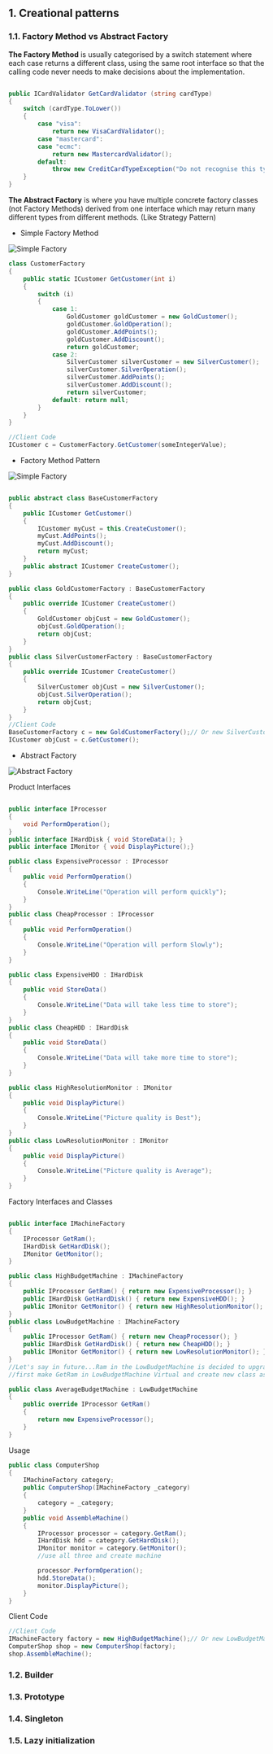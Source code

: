 


## 1. Creational patterns

### 1.1. Factory Method vs Abstract Factory


__The Factory Method__ is usually categorised by a switch statement where each case returns a different class, using the same root interface so that the calling code never needs to make decisions about the implementation.



``` C#

public ICardValidator GetCardValidator (string cardType)
{
    switch (cardType.ToLower())
    {
        case "visa":
            return new VisaCardValidator();
        case "mastercard":
        case "ecmc":
            return new MastercardValidator();
        default:
            throw new CreditCardTypeException("Do not recognise this type");
    }
}
```

__The Abstract Factory__ is where you have multiple concrete factory classes (not Factory Methods) derived from one interface which may return many different types from different methods. (Like Strategy Pattern)





- Simple Factory Method


![Simple Factory](https://vivekcek.files.wordpress.com/2013/03/simplefactory.png)


``` C#
class CustomerFactory
{
    public static ICustomer GetCustomer(int i)
    {       
        switch (i)
        {
            case 1:
                GoldCustomer goldCustomer = new GoldCustomer();
                goldCustomer.GoldOperation();
                goldCustomer.AddPoints();
                goldCustomer.AddDiscount();
                return goldCustomer;               
            case 2:
                SilverCustomer silverCustomer = new SilverCustomer();
                silverCustomer.SilverOperation();
                silverCustomer.AddPoints();
                silverCustomer.AddDiscount();
                return silverCustomer;
            default: return null;
        }      
    }
}

//Client Code
ICustomer c = CustomerFactory.GetCustomer(someIntegerValue);

```


- Factory Method Pattern

![Simple Factory](https://vivekcek.files.wordpress.com/2013/03/fmethod.png)



``` C#

public abstract class BaseCustomerFactory
{
    public ICustomer GetCustomer()
    {
        ICustomer myCust = this.CreateCustomer();
        myCust.AddPoints();
        myCust.AddDiscount();
        return myCust;
    }
    public abstract ICustomer CreateCustomer();
}

public class GoldCustomerFactory : BaseCustomerFactory
{
    public override ICustomer CreateCustomer()
    {
        GoldCustomer objCust = new GoldCustomer();
        objCust.GoldOperation();
        return objCust;
    }
}
public class SilverCustomerFactory : BaseCustomerFactory
{
    public override ICustomer CreateCustomer()
    {
        SilverCustomer objCust = new SilverCustomer();
        objCust.SilverOperation();
        return objCust;
    }
}
//Client Code
BaseCustomerFactory c = new GoldCustomerFactory();// Or new SilverCustomerFactory();
ICustomer objCust = c.GetCustomer();


```


- Abstract Factory 

![Abstract Factory](https://vivekcek.files.wordpress.com/2013/03/abstractfactorypg.png)

Product Interfaces

``` C#

public interface IProcessor 
{
    void PerformOperation();
}
public interface IHardDisk { void StoreData(); }
public interface IMonitor { void DisplayPicture();}

public class ExpensiveProcessor : IProcessor
{
    public void PerformOperation()
    {
        Console.WriteLine("Operation will perform quickly");
    }
}
public class CheapProcessor : IProcessor
{
    public void PerformOperation()
    {
        Console.WriteLine("Operation will perform Slowly");
    }
}

public class ExpensiveHDD : IHardDisk
{
    public void StoreData()
    {
        Console.WriteLine("Data will take less time to store");
    }
}
public class CheapHDD : IHardDisk
{
    public void StoreData()
    {
        Console.WriteLine("Data will take more time to store");
    }
}

public class HighResolutionMonitor : IMonitor
{
    public void DisplayPicture()
    {
        Console.WriteLine("Picture quality is Best");
    }
}
public class LowResolutionMonitor : IMonitor
{
    public void DisplayPicture()
    {
        Console.WriteLine("Picture quality is Average");
    }
}

```
Factory Interfaces and Classes

``` C#

public interface IMachineFactory
{
    IProcessor GetRam();
    IHardDisk GetHardDisk();
    IMonitor GetMonitor();
}

public class HighBudgetMachine : IMachineFactory
{
    public IProcessor GetRam() { return new ExpensiveProcessor(); }
    public IHardDisk GetHardDisk() { return new ExpensiveHDD(); }
    public IMonitor GetMonitor() { return new HighResolutionMonitor(); }
}
public class LowBudgetMachine : IMachineFactory
{
    public IProcessor GetRam() { return new CheapProcessor(); }
    public IHardDisk GetHardDisk() { return new CheapHDD(); }
    public IMonitor GetMonitor() { return new LowResolutionMonitor(); }
}
//Let's say in future...Ram in the LowBudgetMachine is decided to upgrade then
//first make GetRam in LowBudgetMachine Virtual and create new class as follows

public class AverageBudgetMachine : LowBudgetMachine
{
    public override IProcessor GetRam()
    {
        return new ExpensiveProcessor();
    }
}

```
Usage

``` C#
public class ComputerShop
{
    IMachineFactory category;
    public ComputerShop(IMachineFactory _category)
    {
        category = _category;
    }
    public void AssembleMachine()
    {
        IProcessor processor = category.GetRam();
        IHardDisk hdd = category.GetHardDisk();
        IMonitor monitor = category.GetMonitor();
        //use all three and create machine

        processor.PerformOperation();
        hdd.StoreData();
        monitor.DisplayPicture();
    }
}

```
Client Code

``` C#
//Client Code
IMachineFactory factory = new HighBudgetMachine();// Or new LowBudgetMachine();
ComputerShop shop = new ComputerShop(factory);
shop.AssembleMachine();   
```



### 1.2. Builder


### 1.3. Prototype

### 1.4. Singleton

### 1.5. Lazy initialization

